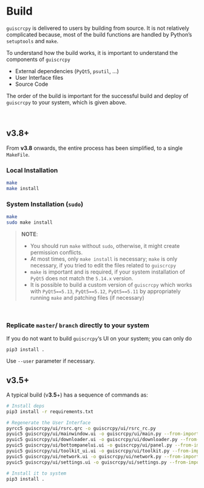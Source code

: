 # Build

`guiscrcpy` is delivered to users by building from source. It is not relatively complicated because, most of the build functions are handled by Python’s `setuptools` and `make`. 

To understand how the build works, it is important to understand the components of `guiscrcpy`

* External dependencies (`PyQt5`, `psutil`, ...)
* User Interface files
* Source Code

The order of the build is important for the successful build and deploy of `guiscrcpy` to your system, which is given above. 

<br>

## v3.8+

From **v3.8** onwards, the entire process has been simplified, to a single `MakeFile`.

### Local Installation

```bash
make
make install
```

### System Installation (`sudo`)

```bash
make
sudo make install
```

> **NOTE**: 
>
> * You should run `make` without `sudo`, otherwise, it might create permission conflicts. 
> * At most times, only `make install` is necessary; `make` is only necessary, if you tried to edit the files related to `guiscrcpy`
> * `make` is important and is required, if your system installation of `PyQt5` does not match the `5.14.x` version.
> * It is possible to build a custom version of `guiscrcpy` which works with `PyQt5==5.13`, `PyQt5==5.12`, `PyQt5==5.11` by appropriately running `make` and patching files (if necessary)

<br>

### Replicate `master`/ `branch` directly to your system

If you do not want to build `guiscrcpy`‘s UI on your system; you can only do

```
pip3 install .
```

Use `--user` parameter if necessary.



## v3.5+

A typical build (v**3.5**+) has a sequence of commands as:

```bash
# Install deps
pip3 install -r requirements.txt

# Regenerate the User Interface 
pyrcc5 guiscrcpy/ui/rsrc.qrc -o guiscrcpy/ui/rsrc_rc.py
pyuic5 guiscrcpy/ui/mainwindow.ui -o guiscrcpy/ui/main.py --from-imports
pyuic5 guiscrcpy/ui/downloader.ui -o guiscrcpy/ui/downloader.py --from-imports
pyuic5 guiscrcpy/ui/bottompanelui.ui -o guiscrcpy/ui/panel.py --from-imports
pyuic5 guiscrcpy/ui/toolkit_ui.ui -o guiscrcpy/ui/toolkit.py --from-imports
pyuic5 guiscrcpy/ui/network.ui -o guiscrcpy/ui/network.py --from-imports
pyuic5 guiscrcpy/ui/settings.ui -o guiscrcpy/ui/settings.py --from-imports

# Install it to system
pip3 install .
```

